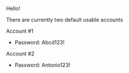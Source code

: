 Hello!

There are currently two default usable accounts

Account #1
- Password: Abcd123!

Account #2
- Password: Antonio123!